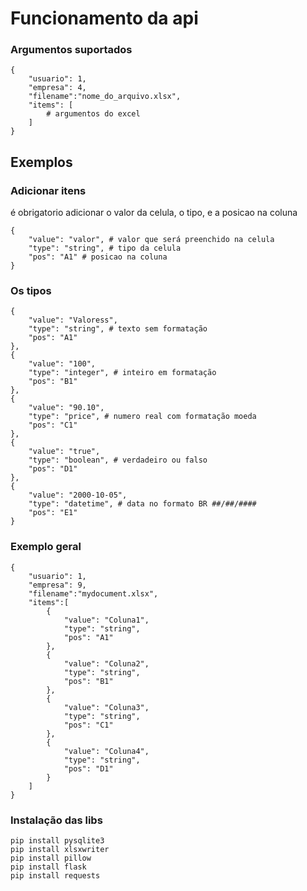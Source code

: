# Funcionamento da api

### Argumentos suportados

    {
        "usuario": 1,
        "empresa": 4,
        "filename":"nome_do_arquivo.xlsx",
        "items": [
            # argumentos do excel
        ]
    }

## Exemplos

### Adicionar itens

é obrigatorio adicionar o valor da celula, o tipo, e a posicao na coluna

    {
        "value": "valor", # valor que será preenchido na celula
        "type": "string", # tipo da celula
        "pos": "A1" # posicao na coluna
    }

### Os tipos

    {
        "value": "Valoress",
        "type": "string", # texto sem formatação
        "pos": "A1" 
    },
    {
        "value": "100", 
        "type": "integer", # inteiro em formatação
        "pos": "B1" 
    },
    {
        "value": "90.10",
        "type": "price", # numero real com formatação moeda
        "pos": "C1" 
    },
    {
        "value": "true",
        "type": "boolean", # verdadeiro ou falso
        "pos": "D1" 
    },
    {
        "value": "2000-10-05",
        "type": "datetime", # data no formato BR ##/##/####
        "pos": "E1" 
    }

### Exemplo geral

    {
        "usuario": 1,
        "empresa": 9,
        "filename":"mydocument.xlsx",
        "items":[
            {
                "value": "Coluna1",
                "type": "string",
                "pos": "A1"
            },
            {
                "value": "Coluna2",
                "type": "string",
                "pos": "B1"
            },
            {
                "value": "Coluna3",
                "type": "string",
                "pos": "C1"
            },
            {
                "value": "Coluna4",
                "type": "string",
                "pos": "D1"
            }
        ]
    }

### Instalação das libs

    pip install pysqlite3
    pip install xlsxwriter
    pip install pillow
    pip install flask
    pip install requests
